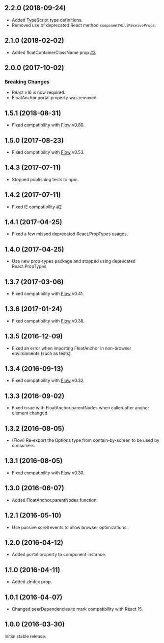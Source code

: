 ## 2.2.0 (2018-09-24)

* Added TypeScript type definitions.
* Removed use of deprecated React method `componentWillReceiveProps`.

## 2.1.0 (2018-02-02)

* Added floatContainerClassName prop [#3](https://github.com/StreakYC/react-float-anchor/pull/3)

## 2.0.0 (2017-10-02)

### Breaking Changes
* React v16 is now required.
* FloatAnchor.portal property was removed.

## 1.5.1 (2018-08-31)

* Fixed compatibility with [Flow](https://flow.org/) v0.80.

## 1.5.0 (2017-08-23)

* Fixed compatibility with [Flow](https://flow.org/) v0.53.

## 1.4.3 (2017-07-11)

* Stopped publishing tests to npm.

## 1.4.2 (2017-07-11)

* Fixed IE compatibility [#2](https://github.com/StreakYC/react-float-anchor/issues/2)

## 1.4.1 (2017-04-25)

* Fixed a few missed deprecated React.PropTypes usages.

## 1.4.0 (2017-04-25)

* Use new prop-types package and stopped using deprecated React.PropTypes.

## 1.3.7 (2017-03-06)

* Fixed compatibility with [Flow](https://flow.org/) v0.41.

## 1.3.6 (2017-01-24)

* Fixed compatibility with [Flow](https://flow.org/) v0.38.

## 1.3.5 (2016-12-09)

* Fixed an error when importing FloatAnchor in non-browser environments (such as tests).

## 1.3.4 (2016-09-13)

* Fixed compatibility with [Flow](https://flow.org/) v0.32.

## 1.3.3 (2016-09-02)

* Fixed issue with FloatAnchor.parentNodes when called after anchor element changed.

## 1.3.2 (2016-08-05)

* (Flow) Re-export the Options type from contain-by-screen to be used by consumers.

## 1.3.1 (2016-08-05)

* Fixed compatibility with [Flow](https://flow.org/) v0.30.

## 1.3.0 (2016-06-07)

* Added FloatAnchor.parentNodes function.

## 1.2.1 (2016-05-10)

* Use passive scroll events to allow browser optimizations.

## 1.2.0 (2016-04-12)

* Added portal property to component instance.

## 1.1.0 (2016-04-11)

* Added zIndex prop.

## 1.0.1 (2016-04-07)

* Changed peerDependencies to mark compatibility with React 15.

## 1.0.0 (2016-03-30)

Initial stable release.
